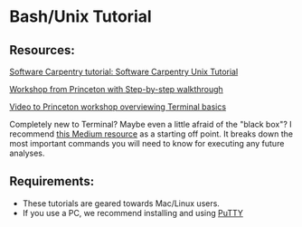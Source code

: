 # Bash/Unix Tutorial

## Resources:
[Software Carpentry tutorial: Software Carpentry Unix Tutorial](http://bioinformatics-core-shared-training.github.io/shell-novice/ )

[Workshop from Princeton with Step-by-step walkthrough](https://brainhack-princeton.github.io/handbook/content_pages/pygers_workshops/fall_2020/workshop_notes_week1.html)

[Video to Princeton workshop overviewing Terminal basics](https://drive.google.com/file/d/13m0NUQYX5JDxHNQvTvfIzFUERdr0x34J/view)

Completely new to Terminal? Maybe even a little afraid of the "black box"? I recommend [this Medium resource](https://medium.com/@grace.m.nolan/terminal-for-beginners-e492ba10902a) as a starting off point. It breaks down the most important commands you will need to know for executing any future analyses.

## Requirements:

- These tutorials are geared towards Mac/Linux users. 
- If you use a PC, we recommend installing and using [PuTTY](https://www.putty.org/)
